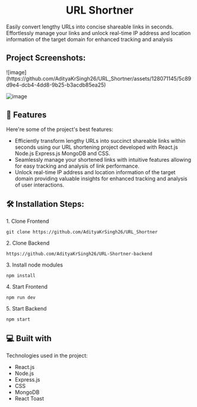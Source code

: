 <h1 align="center" id="title">URL Shortner</h1>

<p id="description">Easily convert lengthy URLs into concise shareable links in seconds. Effortlessly manage your links and unlock real-time IP address and location information of the target domain for enhanced tracking and analysis</p>

<h2>Project Screenshots:</h2>
![image](https://github.com/AdityaKrSingh26/URL_Shortner/assets/128071145/5c89d9e4-dcb4-4dd8-9b25-b3acdb85ea25)

![image](https://github.com/AdityaKrSingh26/URL_Shortner/assets/128071145/5055c98a-e038-47de-ab71-410079911051)


  
  
<h2>🧐 Features</h2>

Here're some of the project's best features:

*   Efficiently transform lengthy URLs into succinct shareable links within seconds using our URL shortening project developed with React.js Node.js Express.js MongoDB and CSS.
*   Seamlessly manage your shortened links with intuitive features allowing for easy tracking and analysis of link performance.
*   Unlock real-time IP address and location information of the target domain providing valuable insights for enhanced tracking and analysis of user interactions.

<h2>🛠️ Installation Steps:</h2>

<p>1. Clone Frontend</p>

```
git clone https://github.com/AdityaKrSingh26/URL_Shortner
```

<p>2. Clone Backend</p>

```
https://github.com/AdityaKrSingh26/URL-Shortner-backend
```

<p>3. Install node modules</p>

```
npm install
```

<p>4. Start Frontend</p>

```
npm run dev
```

<p>5. Start Backend</p>

```
npm start
```

  
  
<h2>💻 Built with</h2>

Technologies used in the project:

*   React.js
*   Node.js
*   Express.js
*   CSS
*   MongoDB
*   React Toast
